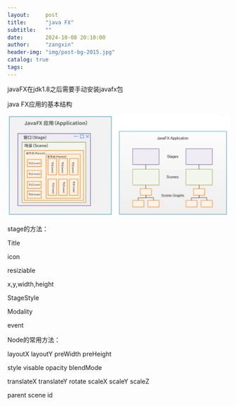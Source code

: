 ```yaml
---
layout:     post
title:      "java FX"
subtitle:   ""
date:       2024-10-08 20:10:00
author:     "zangxin"
header-img: "img/post-bg-2015.jpg"
catalog: true
tags:
---
```


javaFX在jdk1.8之后需要手动安装javafx包  

java FX应用的基本结构

![image-20241008201035284](./../img/md-img/2024-10-08-javafx/image-20241008201035284.png)

stage的方法：

Title



icon

resiziable

x,y,width,height

StageStyle

Modality

event

Node的常用方法：

layoutX layoutY preWidth preHeight 

style visable opacity blendMode

translateX translateY rotate scaleX scaleY scaleZ

 parent scene id
